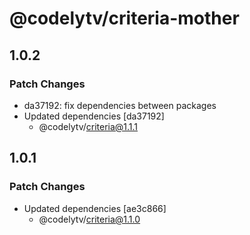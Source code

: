 # @codelytv/criteria-mother

## 1.0.2

### Patch Changes

- da37192: fix dependencies between packages
- Updated dependencies [da37192]
  - @codelytv/criteria@1.1.1

## 1.0.1

### Patch Changes

- Updated dependencies [ae3c866]
  - @codelytv/criteria@1.1.0
